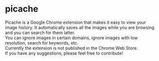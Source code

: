 # picache
Picache is a Google Chrome extension that makes it easy to view your image history. It automatically saves all the images while you are browsing and you can search for them latter.  
You can ignore images in certain domains, ignore images with low resolution, search for keywords, etc.  
Currently the extension is not published in the Chrome Web Store.  
If you have any suggestions, please feel free to contribute!

